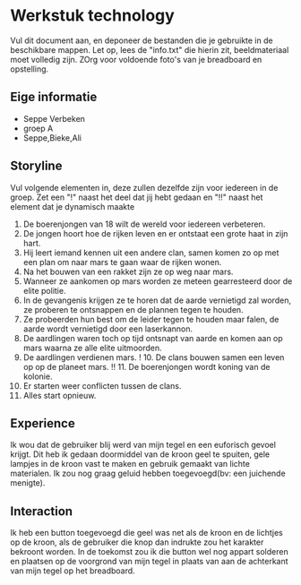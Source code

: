 # Werkstuk technology

Vul dit document aan, en deponeer de bestanden die je gebruikte in de beschikbare mappen. Let op, lees de "info.txt" die hierin zit, beeldmateriaal moet volledig zijn. ZOrg voor voldoende foto's van je breadboard en opstelling.


## Eige informatie

- Seppe Verbeken
- groep A
- Seppe,Bieke,Ali


## Storyline 

Vul volgende elementen in, deze zullen dezelfde zijn voor iedereen in de groep. Zet een "!" naast het deel dat jij hebt gedaan en "!!" naast het element dat je dynamisch maakte

  1. De boerenjongen van 18 wilt de wereld voor iedereen verbeteren.
  2. De jongen hoort hoe de rijken leven en er ontstaat een grote haat in zijn hart.
  3. Hij leert iemand kennen uit een andere clan, samen komen zo op met een plan om naar mars te gaan waar de rijken wonen.
  4. Na het bouwen van een rakket zijn ze op weg naar mars.
  5. Wanneer ze aankomen op mars worden ze meteen gearresteerd door de elite politie. 
  6. In de gevangenis krijgen ze te horen dat de aarde vernietigd zal worden, ze proberen te ontsnappen en de plannen tegen te houden.
  7. Ze probeerden hun best om de leider tegen te houden maar falen, de aarde wordt vernietigd door een laserkannon.
  8. De aardlingen waren toch op tijd ontsnapt van aarde en komen aan op mars waarna ze alle elite uitmoorden.
  9. De aardlingen verdienen mars.
! 10. De clans bouwen samen een leven op op de planeet mars.
!!  11. De boerenjongen wordt koning van de kolonie.
  12. Er starten weer conflicten tussen de clans.
  13. Alles start opnieuw.

## Experience

Ik wou dat de gebruiker blij werd van mijn tegel en een euforisch gevoel krijgt.
Dit heb ik gedaan doormiddel van de kroon geel te spuiten, gele lampjes in de kroon vast te maken en gebruik gemaakt van lichte materialen.
Ik zou nog graag geluid hebben toegevoegd(bv: een juichende menigte).

## Interaction

Ik heb een button toegevoegd die geel was net als de kroon en de lichtjes op de kroon, als de gebruiker die knop dan indrukte zou het karakter bekroont worden.
In de toekomst zou ik die button wel nog appart solderen en plaatsen op de voorgrond van mijn tegel in plaats van aan de achterkant van mijn tegel op het breadboard.

